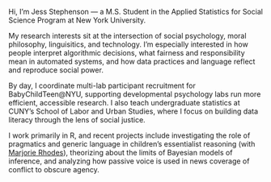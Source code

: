 Hi, I’m Jess Stephenson — a M.S. Student in the Applied Statistics for Social Science Program at New York University. 

My research interests sit at the intersection of social psychology, moral philosophy, linguisitics, and technology. I’m especially interested in how people interpret algorithmic decisions, what fairness and responsibility mean in automated systems, and how data practices and language reflect and reproduce social power.

By day, I coordinate multi-lab participant recruitment for BabyChildTeen@NYU, supporting developmental psychology labs run more efficient, accessible research. I also teach undergraduate statistics at CUNY’s School of Labor and Urban Studies, where I focus on building data literacy through the lens of social justice.

I work primarily in R, and recent projects include investigating the role of pragmatics and generic language in children’s essentialist reasoning (with [Marjorie Rhodes](https://kidconcepts.org/about)), theorizing about the limits of Bayesian models of inference, and analyzing how passive voice is used in news coverage of conflict to obscure agency.
